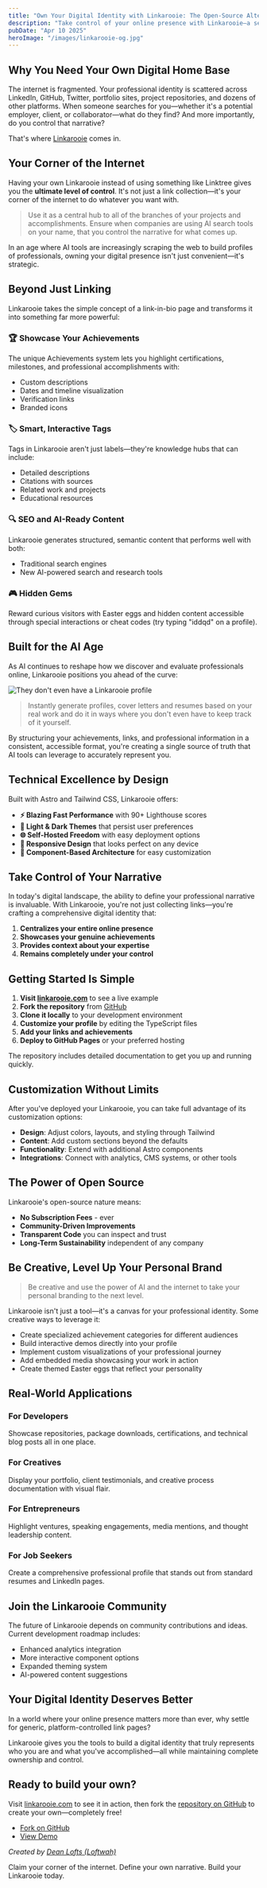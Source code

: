```yaml
---
title: "Own Your Digital Identity with Linkarooie: The Open-Source Alternative to Linktree"
description: "Take control of your online presence with Linkarooie—a self-hosted platform for showcasing your links, achievements, and professional milestones built with Astro and Tailwind CSS."
pubDate: "Apr 10 2025"
heroImage: "/images/linkarooie-og.jpg"
---
```


## Why You Need Your Own Digital Home Base

The internet is fragmented. Your professional identity is scattered across LinkedIn, GitHub, Twitter, portfolio sites, project repositories, and dozens of other platforms. When someone searches for you—whether it's a potential employer, client, or collaborator—what do they find? And more importantly, do you control that narrative?

That's where [Linkarooie](https://linkarooie.com) comes in.

## Your Corner of the Internet

Having your own Linkarooie instead of using something like Linktree gives you the **ultimate level of control**. It's not just a link collection—it's your corner of the internet to do whatever you want with.

> Use it as a central hub to all of the branches of your projects and accomplishments. Ensure when companies are using AI search tools on your name, that you control the narrative for what comes up.

In an age where AI tools are increasingly scraping the web to build profiles of professionals, owning your digital presence isn't just convenient—it's strategic.

## Beyond Just Linking

Linkarooie takes the simple concept of a link-in-bio page and transforms it into something far more powerful:

### 🏆 Showcase Your Achievements

The unique Achievements system lets you highlight certifications, milestones, and professional accomplishments with:

- Custom descriptions
- Dates and timeline visualization
- Verification links
- Branded icons

### 🏷️ Smart, Interactive Tags

Tags in Linkarooie aren't just labels—they're knowledge hubs that can include:

- Detailed descriptions
- Citations with sources
- Related work and projects
- Educational resources

### 🔍 SEO and AI-Ready Content

Linkarooie generates structured, semantic content that performs well with both:

- Traditional search engines
- New AI-powered search and research tools

### 🎮 Hidden Gems

Reward curious visitors with Easter eggs and hidden content accessible through special interactions or cheat codes (try typing "iddqd" on a profile).

## Built for the AI Age

As AI continues to reshape how we discover and evaluate professionals online, Linkarooie positions you ahead of the curve:

![They don't even have a Linkarooie profile](/images/linkarooie-meme.jpg)

> Instantly generate profiles, cover letters and resumes based on your real work and do it in ways where you don't even have to keep track of it yourself.

By structuring your achievements, links, and professional information in a consistent, accessible format, you're creating a single source of truth that AI tools can leverage to accurately represent you.

## Technical Excellence by Design

Built with Astro and Tailwind CSS, Linkarooie offers:

- **⚡️ Blazing Fast Performance** with 90+ Lighthouse scores
- **🎨 Light & Dark Themes** that persist user preferences
- **🌐 Self-Hosted Freedom** with easy deployment options
- **📱 Responsive Design** that looks perfect on any device
- **🧩 Component-Based Architecture** for easy customization

## Take Control of Your Narrative

In today's digital landscape, the ability to define your professional narrative is invaluable. With Linkarooie, you're not just collecting links—you're crafting a comprehensive digital identity that:

1. **Centralizes your entire online presence**
2. **Showcases your genuine achievements**
3. **Provides context about your expertise**
4. **Remains completely under your control**

## Getting Started Is Simple

1. **Visit [linkarooie.com](https://linkarooie.com)** to see a live example
2. **Fork the repository** from [GitHub](https://github.com/loftwah/linkarooie-3)
3. **Clone it locally** to your development environment
4. **Customize your profile** by editing the TypeScript files
5. **Add your links and achievements**
6. **Deploy to GitHub Pages** or your preferred hosting

The repository includes detailed documentation to get you up and running quickly.

## Customization Without Limits

After you've deployed your Linkarooie, you can take full advantage of its customization options:

- **Design**: Adjust colors, layouts, and styling through Tailwind
- **Content**: Add custom sections beyond the defaults
- **Functionality**: Extend with additional Astro components
- **Integrations**: Connect with analytics, CMS systems, or other tools

## The Power of Open Source

Linkarooie's open-source nature means:

- **No Subscription Fees** - ever
- **Community-Driven Improvements**
- **Transparent Code** you can inspect and trust
- **Long-Term Sustainability** independent of any company

## Be Creative, Level Up Your Personal Brand

> Be creative and use the power of AI and the internet to take your personal branding to the next level.

Linkarooie isn't just a tool—it's a canvas for your professional identity. Some creative ways to leverage it:

- Create specialized achievement categories for different audiences
- Build interactive demos directly into your profile
- Implement custom visualizations of your professional journey
- Add embedded media showcasing your work in action
- Create themed Easter eggs that reflect your personality

## Real-World Applications

### For Developers

Showcase repositories, package downloads, certifications, and technical blog posts all in one place.

### For Creatives

Display your portfolio, client testimonials, and creative process documentation with visual flair.

### For Entrepreneurs

Highlight ventures, speaking engagements, media mentions, and thought leadership content.

### For Job Seekers

Create a comprehensive professional profile that stands out from standard resumes and LinkedIn pages.

## Join the Linkarooie Community

The future of Linkarooie depends on community contributions and ideas. Current development roadmap includes:

- Enhanced analytics integration
- More interactive component options
- Expanded theming system
- AI-powered content suggestions

## Your Digital Identity Deserves Better

In a world where your online presence matters more than ever, why settle for generic, platform-controlled link pages?

Linkarooie gives you the tools to build a digital identity that truly represents who you are and what you've accomplished—all while maintaining complete ownership and control.

## Ready to build your own?

Visit [linkarooie.com](https://linkarooie.com) to see it in action, then fork the [repository on GitHub](https://github.com/loftwah/linkarooie-3) to create your own—completely free!

- [Fork on GitHub](https://github.com/loftwah/linkarooie-3/fork)
- [View Demo](https://linkarooie.com)

*Created by [Dean Lofts (Loftwah)](https://github.com/loftwah)*

Claim your corner of the internet. Define your own narrative. Build your Linkarooie today.
